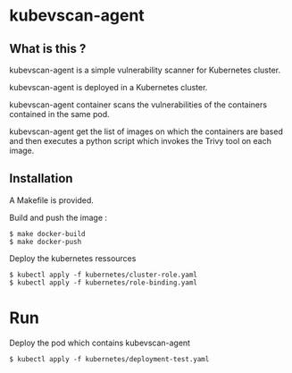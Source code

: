 # kubevscan-agent

## What is this ?

kubevscan-agent is a simple vulnerability scanner for Kubernetes cluster.

kubevscan-agent is deployed in a Kubernetes cluster.

kubevscan-agent container scans the vulnerabilities of the containers contained in the same pod.

kubevscan-agent get the list of images on which the containers are based and then executes a python script which invokes the Trivy tool on each image.

## Installation

A Makefile is provided. 

Build and push the image :

    $ make docker-build
    $ make docker-push

Deploy the kubernetes ressources

    $ kubectl apply -f kubernetes/cluster-role.yaml
    $ kubectl apply -f kubernetes/role-binding.yaml
 
# Run

Deploy the pod which contains kubevscan-agent

    $ kubectl apply -f kubernetes/deployment-test.yaml










